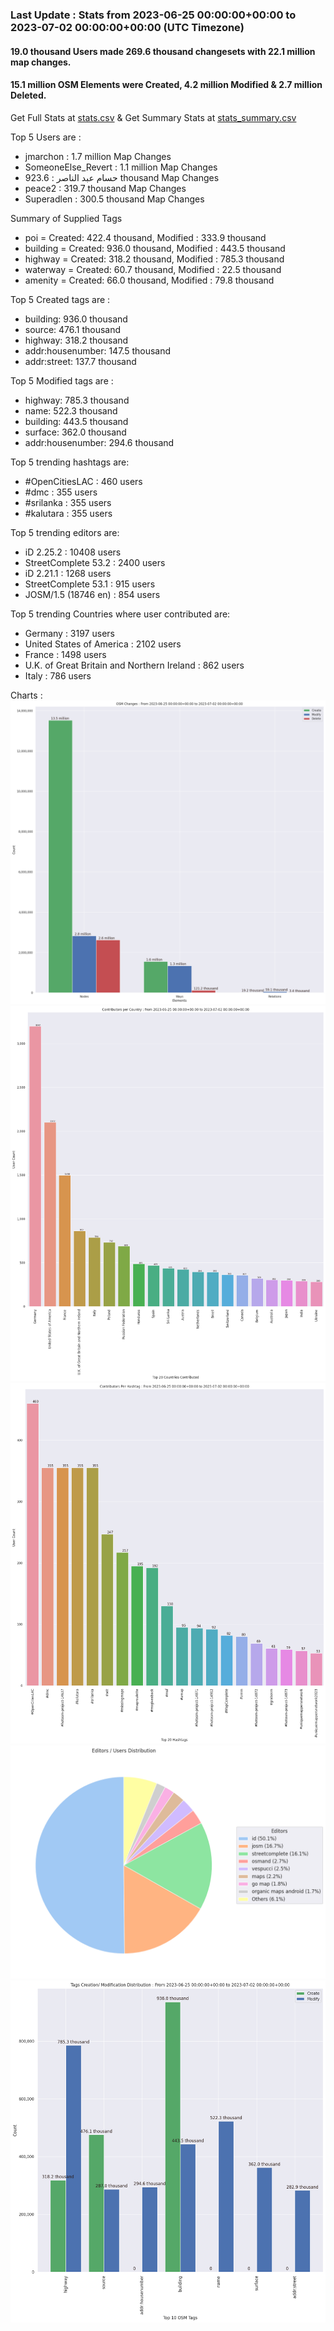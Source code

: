### Last Update : Stats from 2023-06-25 00:00:00+00:00 to 2023-07-02 00:00:00+00:00 (UTC Timezone)

#### 19.0 thousand Users made 269.6 thousand changesets with 22.1 million map changes.
#### 15.1 million OSM Elements were Created, 4.2 million Modified & 2.7 million Deleted.
Get Full Stats at [stats.csv](/stats/Global/Weekly/stats.csv)
 & Get Summary Stats at [stats_summary.csv](/stats/Global/Weekly/stats_summary.csv)

Top 5 Users are : 
- jmarchon : 1.7 million Map Changes
- SomeoneElse_Revert : 1.1 million Map Changes
- حسام عبد الناصر : 923.6 thousand Map Changes
- peace2 : 319.7 thousand Map Changes
- Superadlen : 300.5 thousand Map Changes

Summary of Supplied Tags
- poi = Created: 422.4 thousand, Modified : 333.9 thousand
- building = Created: 936.0 thousand, Modified : 443.5 thousand
- highway = Created: 318.2 thousand, Modified : 785.3 thousand
- waterway = Created: 60.7 thousand, Modified : 22.5 thousand
- amenity = Created: 66.0 thousand, Modified : 79.8 thousand


Top 5 Created tags are :
- building: 936.0 thousand
- source: 476.1 thousand
- highway: 318.2 thousand
- addr:housenumber: 147.5 thousand
- addr:street: 137.7 thousand


Top 5 Modified tags are :
- highway: 785.3 thousand
- name: 522.3 thousand
- building: 443.5 thousand
- surface: 362.0 thousand
- addr:housenumber: 294.6 thousand


Top 5 trending hashtags are:
- #OpenCitiesLAC : 460 users
- #dmc : 355 users
- #srilanka : 355 users
- #kalutara : 355 users


Top 5 trending editors are:
- iD 2.25.2 : 10408 users
- StreetComplete 53.2 : 2400 users
- iD 2.21.1 : 1268 users
- StreetComplete 53.1 : 915 users
- JOSM/1.5 (18746 en) : 854 users


Top 5 trending Countries where user contributed are:
- Germany : 3197 users
- United States of America : 2102 users
- France : 1498 users
- U.K. of Great Britain and Northern Ireland : 862 users
- Italy : 786 users


 Charts : 
![Alt text](./stats_osm_changes.png) 
![Alt text](./stats_users_per_country.png) 
![Alt text](./stats_users_per_hashtag.png) 
![Alt text](./stats_editors_pie_chart.png) 
![Alt text](./stats_tags.png) 
